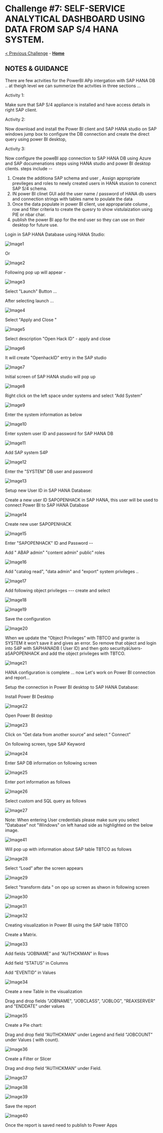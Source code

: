 # Challenge #7: SELF-SERVICE ANALYTICAL DASHBOARD USING DATA FROM SAP S/4 HANA SYSTEM.

[< Previous Challenge](./06-Start-Stop-Automation.md) - **[Home](README.md)** 

## NOTES & GUIDANCE 

There are few  actvities for the PowerBI APp intergation with SAP HANA DB ..
at theigh level we can summerize the actvities in three sections ...

Activity 1:  

Make sure that   SAP S/4 appliance is installed and have access details in right SAP client. 

Activity 2:   

Now download  and install  the Power BI client  and SAP HANA studio on SAP   windows jump box to configure the DB connection and create the direct query using power BI desktop, 
 
Activity 3:  

Now  configure the poweBI app connection to SAP HANA DB using Azure  and SAP documenations steps using  HANA studio and power BI desktop clients.
steps include --
   1. Create the additiona SAP schema and user , Assign appropriate previleges and roles to newly created users in HANA stusion to conenct SAP S/4 schema.
   2. IN power BI clinet GUI add the user name / password of HANA db users and connection strings with tables name to poulate the data
   3. Once the data populate in power BI client, use appropariate colume , row and filter criteria to create the quesry to show vistulaization using PIE or nbar char.
   4. publish the power BI app for the end user so they can use on their desktop for future use.


Login in SAP HANA Database using HANA Studio: 



 
![Image1](Images/Challege7_image1.png)
 

Or  



![Image2](Images/Challenge7_image2.png)

Following pop up will appear  - 

 

![Image3](Images/Challenge7_image3.png)

 

Select  "Launch" Button ... 

 

After selecting launch ... 


![Image4](Images/Challenge7_image4.png)


 

Select "Apply and Close " 


![Image5](Images/Challenge7_image5.png)


 

Select description "Open Hack ID"  - apply and close 

  

  

  
![Image6](Images/Challenge7_image6.png)

 

 

It will create  "OpenhackID" entry in the SAP studio 

 

 
![Image7](Images/Challenge7_image7.png)
  


Initial screen of SAP HANA studio will pop up  

  

![Image8](Images/Challenge7_image8.png)
 

 

Right click on the left space under systems and select “Add System” 

  
![Image9](Images/Challenge7_image9.png)
  


 

Enter  the system information as below  

![Image10](Images/Challenge7_image10.png)
 

Enter system user ID and  password for SAP HANA DB  

 

![Image11](Images/Challenge7_image11.png)
 

 

Add SAP system S4P 

 

![Image12](Images/Challenge7_image12.png)
 

 

Enter the "SYSTEM" DB user and password  

 


 
![Image13](Images/Challenge7_image13.png)
 

 

Setup new User ID in SAP HANA Database: 

Create a new user ID SAPOPENHACK in SAP HANA, this user will be used to connect Power BI to SAP HANA Database 

 

 

![Image14](Images/Challenge7_image14.png)
 

 

Create new user  SAPOPENHACK 

 
![Image15](Images/Challenge7_image15.png)
 

Enter  "SAPOPENHACK" ID and Password -- 



Add " ABAP admin" "content admin" public" roles  

 

 
![Image16](Images/Challenge7_image16.png)
 

Add "catalog read",  "data admin" and "export" system privileges .. 

 ![Image17](Images/Challenge7_image17.png)


 
Add following object privileges ---  create and select 

 
![Image18](Images/Challenge7_image18.png)
 
![Image19](Images/Challenge7_image19.png)

Save the configuration  

![Image20](Images/Challenge7_image20.png)


 

 

When we update the “Object Privileges” with TBTCO and granter is SYSTEM it won’t save it and gives an error. So remove that object and login into S4P with SAPHANADB  ( User ID) and then goto securityàUsers-àSAPOPENHACK and add the object privileges with TBTCO. 

 


![Image21](Images/Challenge7_image21.png)

 

HANA configuration is complete … now Let's work on Power BI connection and report... 

Setup the connection in Power BI desktop to SAP HANA Database: 

Install Power BI Desktop 

![Image22](Images/Challenge7_image22.png)



 

Open Power BI desktop 


 ![Image23](Images/Challenge7_image23.png)

Click on “Get data from another source” and select “ Connect” 

 

 
On following screen, type SAP Keyword 

 

![Image24](Images/Challenge7_image24.png)
 

Enter SAP DB information on following screen  

 ![Image25](Images/Challenge7_image25.png)


Enter port information as follows  

 
![Image26](Images/Challenge7_image26.png) 

Select custom and SQL query as follows  

 
![Image27](Images/Challenge7_image27.png)

Note: When entering User credentials please make sure you select "Database" not "Windows" on left hanad side as highlighted on the below image.

![Image41](Images/Challenge7_image42.PNG)

Will pop up with information about SAP table TBTCO as follows  

![Image28](Images/Challenge7_image28.png)

 


Select “Load” after the screen appears 

 
![Image29](Images/Challenge7_image29.png)
 


 

Select "transform data " on opo up screen as shwon in following screen  

![Image30](Images/Challenge7_image30.png)

![Image31](Images/Challenge7_image31.png)

![Image32](Images/Challenge7_image32.png)

Creating visualization in Power BI using the SAP table TBTCO 

Create a Matrix. 


![Image33](Images/Challenge7_image33.png)

 

 

Add fields “JOBNAME” and “AUTHCKMAN” in Rows 


Add field “STATUS” in Columns 

Add “EVENTID” in Values 

![Image34](Images/Challenge7_image34.png)


 

 

Create a new Table in the visualization 

  

Drag and drop fields "JOBNAME", "JOBCLASS", "JOBLOG", "REAXSERVER" and "ENDDATE" under values 

 

![Image35](Images/Challenge7_image35.png)

Create a Pie chart: 

  

Drag and drop field “AUTHCKMAN” under Legend and  field “JOBCOUNT” under Values ( with count). 


![Image36](Images/Challenge7_image36.png)
 

Create a Filter or Slicer 

Drag and drop field “AUTHCKMAN” under Field. 

![Image37](Images/Challenge7_image37.png)
 
![Image38](Images/Challenge7_image38.png)

![Image39](Images/Challenge7_image39.png)


Save the report 

![Image40](Images/Challenge7_image40.png)
 

Once the report is saved need to publish to Power Apps 
